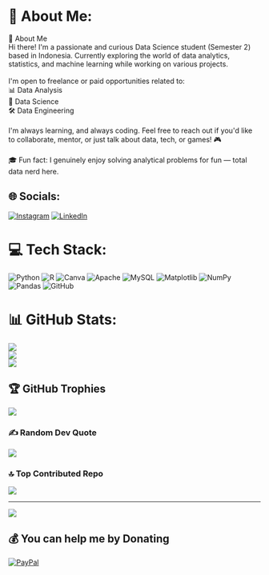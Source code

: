 # 💫 About Me:
💫 About Me<br>Hi there! I'm a passionate and curious Data Science student (Semester 2) based in Indonesia. Currently exploring the world of data analytics, statistics, and machine learning while working on various projects.<br><br>I'm open to freelance or paid opportunities related to:<br>📊 Data Analysis<br>🧠 Data Science<br>🛠️ Data Engineering<br><br>I'm always learning, and always coding. Feel free to reach out if you'd like to collaborate, mentor, or just talk about data, tech, or games! 🎮<br><br>🎓 Fun fact: I genuinely enjoy solving analytical problems for fun — total data nerd here.


## 🌐 Socials:
[![Instagram](https://img.shields.io/badge/Instagram-%23E4405F.svg?logo=Instagram&logoColor=white)](https://instagram.com/https://www.instagram.com/am_lovelia/profilecard/?igsh=Zmc3Yjd2bGc1a2l4) [![LinkedIn](https://img.shields.io/badge/LinkedIn-%230077B5.svg?logo=linkedin&logoColor=white)](https://linkedin.com/in/aisyahamaliahamid) 

# 💻 Tech Stack:
![Python](https://img.shields.io/badge/python-3670A0?style=flat&logo=python&logoColor=ffdd54) ![R](https://img.shields.io/badge/r-%23276DC3.svg?style=flat&logo=r&logoColor=white) ![Canva](https://img.shields.io/badge/Canva-%2300C4CC.svg?style=flat&logo=Canva&logoColor=white) ![Apache](https://img.shields.io/badge/apache-%23D42029.svg?style=flat&logo=apache&logoColor=white) ![MySQL](https://img.shields.io/badge/mysql-4479A1.svg?style=flat&logo=mysql&logoColor=white) ![Matplotlib](https://img.shields.io/badge/Matplotlib-%23ffffff.svg?style=flat&logo=Matplotlib&logoColor=black) ![NumPy](https://img.shields.io/badge/numpy-%23013243.svg?style=flat&logo=numpy&logoColor=white) ![Pandas](https://img.shields.io/badge/pandas-%23150458.svg?style=flat&logo=pandas&logoColor=white) ![GitHub](https://img.shields.io/badge/github-%23121011.svg?style=flat&logo=github&logoColor=white)
# 📊 GitHub Stats:
![](https://github-readme-stats.vercel.app/api?username=mal-lia&theme=dark&hide_border=false&include_all_commits=false&count_private=false)<br/>
![](https://nirzak-streak-stats.vercel.app/?user=mal-lia&theme=dark&hide_border=false)<br/>
![](https://github-readme-stats.vercel.app/api/top-langs/?username=mal-lia&theme=dark&hide_border=false&include_all_commits=false&count_private=false&layout=compact)

## 🏆 GitHub Trophies
![](https://github-profile-trophy.vercel.app/?username=mal-lia&theme=radical&no-frame=false&no-bg=true&margin-w=4)

### ✍️ Random Dev Quote
![](https://quotes-github-readme.vercel.app/api?type=horizontal&theme=radical)

### 🔝 Top Contributed Repo
![](https://github-contributor-stats.vercel.app/api?username=mal-lia&limit=5&theme=dark&combine_all_yearly_contributions=true)

---
[![](https://visitcount.itsvg.in/api?id=mal-lia&icon=0&color=0)](https://visitcount.itsvg.in)

  ## 💰 You can help me by Donating
  [![PayPal](https://img.shields.io/badge/PayPal-00457C?style=for-the-badge&logo=paypal&logoColor=white)](https://paypal.me/https://paypal.me/Aisyah4AM?country.x=ID&locale.x=id_ID) 

  
<!-- Proudly created with GPRM ( https://gprm.itsvg.in ) -->
